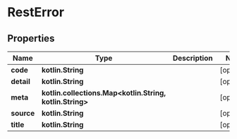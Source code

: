 
# RestError

## Properties
| Name | Type | Description | Notes |
| ------------ | ------------- | ------------- | ------------- |
| **code** | **kotlin.String** |  |  [optional] |
| **detail** | **kotlin.String** |  |  [optional] |
| **meta** | **kotlin.collections.Map&lt;kotlin.String, kotlin.String&gt;** |  |  [optional] |
| **source** | **kotlin.String** |  |  [optional] |
| **title** | **kotlin.String** |  |  [optional] |



